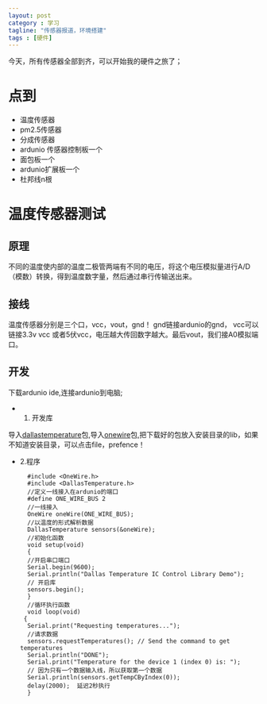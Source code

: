 ```yaml
---
layout: post
category : 学习
tagline: "传感器报道，环境搭建"
tags : [硬件]
---
```


今天，所有传感器全部到齐，可以开始我的硬件之旅了；

# 点到 #

 * 温度传感器
 * pm2.5传感器
 * 分成传感器
 * ardunio 传感器控制板一个
 * 面包板一个
 * ardunio扩展板一个
 * 杜邦线n根

# 温度传感器测试 #

## 原理 ##

不同的温度使内部的温度二极管两端有不同的电压，将这个电压模拟量进行A/D（模数）转换，得到温度数字量，然后通过串行传输送出来。

## 接线 ##

温度传感器分别是三个口，vcc，vout，gnd！
gnd链接ardunio的gnd， vcc可以链接3.3v vcc 或者5伏vcc，电压越大传回数字越大。最后vout，我们接A0模拟端口。

##  开发 ##

 下载ardunio ide,连接ardunio到电脑;

* 1. 开发库

导入[dallastemperature](https://github.com/milesburton/Arduino-Temperature-Control-Library)包,导入[onewire]()包,把下载好的包放入安装目录的lib，如果不知道安装目录，可以点击file，prefence！

* 2.程序


        #include <OneWire.h>
        #include <DallasTemperature.h>
        //定义一线接入在ardunio的端口
        #define ONE_WIRE_BUS 2
        //一线接入
        OneWire oneWire(ONE_WIRE_BUS);
        //以温度的形式解析数据
        DallasTemperature sensors(&oneWire);
        //初始化函数
        void setup(void)
        {
        //开启串口端口
        Serial.begin(9600);
        Serial.println("Dallas Temperature IC Control Library Demo");
        // 开启库
        sensors.begin();
        }
        //循环执行函数
        void loop(void)
       {
        Serial.print("Requesting temperatures...");
        //请求数据
        sensors.requestTemperatures(); // Send the command to get temperatures
        Serial.println("DONE");
        Serial.print("Temperature for the device 1 (index 0) is: ");
        // 因为只有一个数据输入线，所以获取第一个数据
        Serial.println(sensors.getTempCByIndex(0));
        delay(2000);  延迟2秒执行
        }
